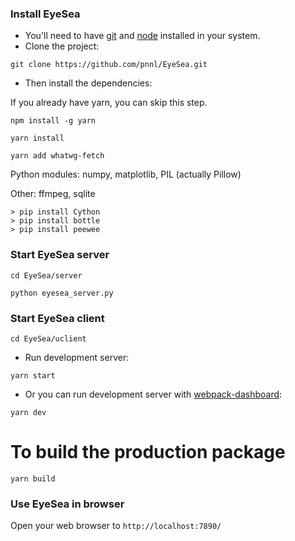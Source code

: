 
### Install EyeSea

* You'll need to have [git](https://git-scm.com/) and [node](https://nodejs.org/en/) installed in your system.
* Clone the project:

```
git clone https://github.com/pnnl/EyeSea.git
```

* Then install the dependencies:

If you already have yarn, you can skip this step.


```
npm install -g yarn
```

```
yarn install
```

```
yarn add whatwg-fetch
```

Python modules:
numpy, matplotlib, PIL (actually Pillow)

Other:
ffmpeg, sqlite

```
> pip install Cython
> pip install bottle
> pip install peewee
```


### Start EyeSea server

```
cd EyeSea/server

python eyesea_server.py 
```

### Start EyeSea client

```
cd EyeSea/uclient
```

* Run development server:

```
yarn start
```

* Or you can run development server with [webpack-dashboard](https://github.com/FormidableLabs/webpack-dashboard):

```
yarn dev
```


# To build the production package

```
yarn build
```

### Use EyeSea in browser

Open your web browser to `http://localhost:7890/`


